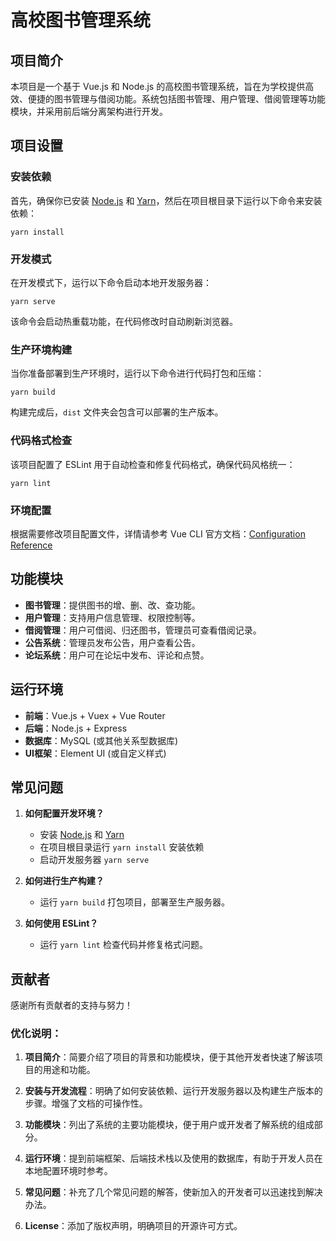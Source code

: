 # 高校图书管理系统

## 项目简介

本项目是一个基于 Vue.js 和 Node.js 的高校图书管理系统，旨在为学校提供高效、便捷的图书管理与借阅功能。系统包括图书管理、用户管理、借阅管理等功能模块，并采用前后端分离架构进行开发。

## 项目设置

### 安装依赖

首先，确保你已安装 [Node.js](https://nodejs.org/) 和 [Yarn](https://yarnpkg.com/)，然后在项目根目录下运行以下命令来安装依赖：

```
yarn install
```

### 开发模式

在开发模式下，运行以下命令启动本地开发服务器：

```
yarn serve
```

该命令会启动热重载功能，在代码修改时自动刷新浏览器。

### 生产环境构建

当你准备部署到生产环境时，运行以下命令进行代码打包和压缩：

```
yarn build
```

构建完成后，`dist` 文件夹会包含可以部署的生产版本。

### 代码格式检查

该项目配置了 ESLint 用于自动检查和修复代码格式，确保代码风格统一：

```
yarn lint
```

### 环境配置

根据需要修改项目配置文件，详情请参考 Vue CLI 官方文档：[Configuration Reference](https://cli.vuejs.org/config/)

## 功能模块

- **图书管理**：提供图书的增、删、改、查功能。
- **用户管理**：支持用户信息管理、权限控制等。
- **借阅管理**：用户可借阅、归还图书，管理员可查看借阅记录。
- **公告系统**：管理员发布公告，用户查看公告。
- **论坛系统**：用户可在论坛中发布、评论和点赞。

## 运行环境

- **前端**：Vue.js + Vuex + Vue Router
- **后端**：Node.js + Express
- **数据库**：MySQL (或其他关系型数据库)
- **UI框架**：Element UI (或自定义样式)

## 常见问题

1. **如何配置开发环境？**
   - 安装 [Node.js](https://nodejs.org/) 和 [Yarn](https://yarnpkg.com/)
   - 在项目根目录运行 `yarn install` 安装依赖
   - 启动开发服务器 `yarn serve`

2. **如何进行生产构建？**
   - 运行 `yarn build` 打包项目，部署至生产服务器。

3. **如何使用 ESLint？**
   - 运行 `yarn lint` 检查代码并修复格式问题。

## 贡献者

感谢所有贡献者的支持与努力！

### 优化说明：

1. **项目简介**：简要介绍了项目的背景和功能模块，便于其他开发者快速了解该项目的用途和功能。
   
2. **安装与开发流程**：明确了如何安装依赖、运行开发服务器以及构建生产版本的步骤。增强了文档的可操作性。

3. **功能模块**：列出了系统的主要功能模块，便于用户或开发者了解系统的组成部分。

4. **运行环境**：提到前端框架、后端技术栈以及使用的数据库，有助于开发人员在本地配置环境时参考。

5. **常见问题**：补充了几个常见问题的解答，使新加入的开发者可以迅速找到解决办法。

6. **License**：添加了版权声明，明确项目的开源许可方式。
